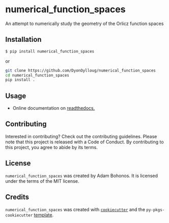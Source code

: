 # numerical_function_spaces

An attempt to numerically study the geometry of the Orlicz function spaces

## Installation

```bash
$ pip install numerical_function_spaces
```
or 
```bash
git clone https://github.com/DyonOylloug/numerical_function_spaces
cd numerical_function_spaces
pip install .
```

## Usage
- Online documentation on [readthedocs.](https://numerical-function-spaces.readthedocs.io/en/latest/index.html)

## Contributing

Interested in contributing? Check out the contributing guidelines. Please note that this project is released with a Code of Conduct. By contributing to this project, you agree to abide by its terms.

## License

`numerical_function_spaces` was created by Adam Bohonos. It is licensed under the terms of the MIT license.

## Credits

`numerical_function_spaces` was created with [`cookiecutter`](https://cookiecutter.readthedocs.io/en/latest/) and the `py-pkgs-cookiecutter` [template](https://github.com/py-pkgs/py-pkgs-cookiecutter).
